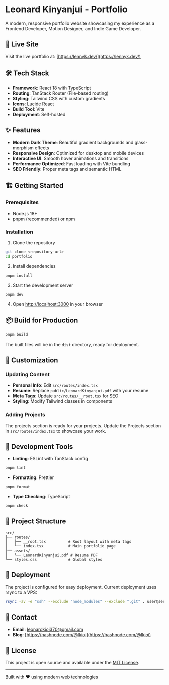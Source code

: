 # Leonard Kinyanjui - Portfolio

A modern, responsive portfolio website showcasing my experience as a Frontend Developer, Motion Designer, and Indie Game Developer.

## 🚀 Live Site

Visit the live portfolio at: [https://lennyk.dev/](https://lennyk.dev/)

## 🛠️ Tech Stack

- **Framework**: React 18 with TypeScript
- **Routing**: TanStack Router (File-based routing)
- **Styling**: Tailwind CSS with custom gradients
- **Icons**: Lucide React
- **Build Tool**: Vite
- **Deployment**: Self-hosted

## ✨ Features

- **Modern Dark Theme**: Beautiful gradient backgrounds and glass-morphism effects
- **Responsive Design**: Optimized for desktop and mobile devices
- **Interactive UI**: Smooth hover animations and transitions
- **Performance Optimized**: Fast loading with Vite bundling
- **SEO Friendly**: Proper meta tags and semantic HTML

## 🏗️ Getting Started

### Prerequisites

- Node.js 18+ 
- pnpm (recommended) or npm

### Installation

1. Clone the repository
```bash
git clone <repository-url>
cd portfolio
```

2. Install dependencies
```bash
pnpm install
```

3. Start the development server
```bash
pnpm dev
```

4. Open [http://localhost:3000](http://localhost:3000) in your browser

## 📦 Build for Production

```bash
pnpm build
```

The built files will be in the `dist` directory, ready for deployment.

## 🎨 Customization

### Updating Content

- **Personal Info**: Edit `src/routes/index.tsx`
- **Resume**: Replace `public/LeonardKinyanjui.pdf` with your resume
- **Meta Tags**: Update `src/routes/__root.tsx` for SEO
- **Styling**: Modify Tailwind classes in components

### Adding Projects

The projects section is ready for your projects. Update the Projects section in `src/routes/index.tsx` to showcase your work.

## 🧪 Development Tools

- **Linting**: ESLint with TanStack config
```bash
pnpm lint
```

- **Formatting**: Prettier
```bash
pnpm format
```

- **Type Checking**: TypeScript
```bash
pnpm check
```

## 📁 Project Structure

```
src/
├── routes/
│   ├── __root.tsx          # Root layout with meta tags
│   └── index.tsx           # Main portfolio page
├── assets/
│   └── LeonardKinyanjui.pdf # Resume PDF
└── styles.css              # Global styles
```

## 🚀 Deployment

The project is configured for easy deployment. Current deployment uses rsync to a VPS:

```bash
rsync -av -e "ssh" --exclude "node_modules" --exclude ".git" . user@server:/path/to/deployment
```

## 📧 Contact

- **Email**: leonardkioi370@gmail.com
- **Blog**: [https://hashnode.com/@lkioi](https://hashnode.com/@lkioi)

## 📄 License

This project is open source and available under the [MIT License](LICENSE).

---

Built with ❤️ using modern web technologies
